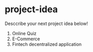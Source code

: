 # project-idea
Desccribe your next project idea below!
1. Online Quiz
2. E-Commerce
3. Fintech decentralized application
